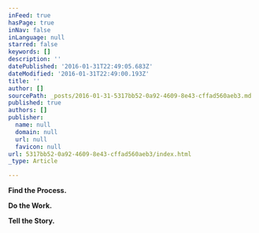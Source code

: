 ```yaml
---
inFeed: true
hasPage: true
inNav: false
inLanguage: null
starred: false
keywords: []
description: ''
datePublished: '2016-01-31T22:49:05.683Z'
dateModified: '2016-01-31T22:49:00.193Z'
title: ''
author: []
sourcePath: _posts/2016-01-31-5317bb52-0a92-4609-8e43-cffad560aeb3.md
published: true
authors: []
publisher:
  name: null
  domain: null
  url: null
  favicon: null
url: 5317bb52-0a92-4609-8e43-cffad560aeb3/index.html
_type: Article

---
```

**Find the Process.**

**Do the Work.**

**Tell the Story.**
